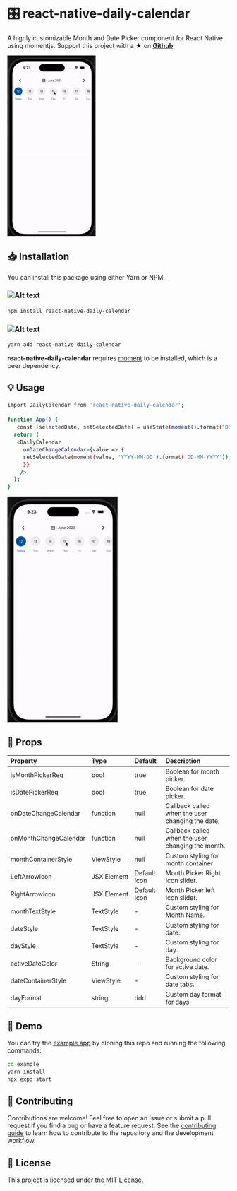 # :control_knobs: react-native-daily-calendar

A highly customizable Month and Date Picker component for React Native using momentjs. Support this project with a ★ on [**Github**](https://github.com/ajith-mohan-dev/react-native-daily-calendar).

<img src="https://github.com/ajith-mohan-dev/react-native-daily-calendar/blob/develop/ezgif.com-gif-to-mp4.gif" alt="Alt text" width="200">

## :inbox_tray: Installation

You can install this package using either Yarn or NPM.

### <img src="https://upload.wikimedia.org/wikipedia/commons/thumb/d/db/Npm-logo.svg/1200px-Npm-logo.svg.png" alt="Alt text" width="50">

```bash
npm install react-native-daily-calendar
```

### <img src="https://raw.githubusercontent.com/yarnpkg/assets/master/yarn-kitten-full.png" alt="Alt text" width="50">

```bash
yarn add react-native-daily-calendar
```

**react-native-daily-calendar** requires [moment](https://www.npmjs.com/package/moment/) to be installed, which is a peer dependency.

## :bulb: Usage

```bash
import DailyCalendar from 'react-native-daily-calendar';

function App() {
   const [selectedDate, setSelectedDate] = useState(moment().format("DD-MM-YYYY"))
  return (
   <DailyCalendar
     onDateChangeCalendar={value => {
     setSelectedDate(moment(value, 'YYYY-MM-DD').format('DD-MM-YYYY'));
     }}
    />
  );
}
```

<img src="https://github.com/ajith-mohan-dev/react-native-daily-calendar/blob/develop/ezgif.com-gif-to-mp4.gif" alt="Alt text" width="250">

## :book: Props

| Property              | Type        | Default      | Description                                       |
| :-------------------- | :---------- | :----------- | :------------------------------------------------ |
| isMonthPickerReq      | bool        | true         | Boolean for month picker.                         |
| isDatePickerReq       | bool        | true         | Boolean for date picker.                          |
| onDateChangeCalendar  | function    | null         | Callback called when the user changing the date.  |
| onMonthChangeCalendar | function    | null         | Callback called when the user changing the month. |
| monthContainerStyle   | ViewStyle   | null         | Custom styling for month container                |
| LeftArrowIcon         | JSX.Element | Default Icon | Month Picker Right Icon slider.                   |
| RightArrowIcon        | JSX.Element | Default Icon | Month Picker left Icon slider.                    |
| monthTextStyle        | TextStyle   | -            | Custom styling for Month Name.                    |
| dateStyle             | TextStyle   | -            | Custom styling for date.                          |
| dayStyle              | TextStyle   | -            | Custom styling for day.                           |
| activeDateColor       | String      | -            | Background color for active date.                 |
| dateContainerStyle    | ViewStyle   | -            | Custom styling for date tabs.                     |
| dayFormat             | string      | ddd          | Custom day format for days                        |

## :art: Demo

You can try the [example app](https://github.com/ajith-mohan-dev/react-native-daily-calendar/tree/develop/example) by cloning this repo and running the following commands:

```sh
cd example
yarn install
npx expo start
```

## :handshake: Contributing

Contributions are welcome! Feel free to open an issue or submit a pull request if you find a bug or have a feature request. See the [contributing guide](https://github.com/ajith-mohan-dev/react-native-daily-calendar/blob/develop/CONTRIBUTING.md) to learn how to contribute to the repository and the development workflow.

## :scroll: License

This project is licensed under the [MIT License](https://github.com/ajith-mohan-dev/react-native-daily-calendar/blob/develop/LICENSE).
